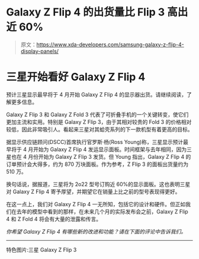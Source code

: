 # Galaxy Z Flip 4 的出货量比 Flip 3 高出近 60%

> 原文：<https://www.xda-developers.com/samsung-galaxy-z-flip-4-display-panels/>

# 三星开始看好 Galaxy Z Flip 4

预计三星显示最早将于 4 月开始 Galaxy Z Flip 4 的显示器出货。请继续阅读，了解更多信息。

Galaxy Z Flip 3 和 Galaxy Z Fold 3 代表了可折叠手机的一个关键转变，使它们更加主流和实用。特别是 Galaxy Z Flip 3，由于其相对较贵的 Fold 3 的价格相对较低，因此非常吸引人。看起来三星对其蛤壳系列的下一款机型有着更高的目标。

据显示供应链顾问(DSCC)首席执行官罗斯·杨(Ross Young)称，三星显示预计最早将于 4 月开始为 Galaxy Z Flip 4 发运显示面板。时间框架与去年相同，因为三星也在 4 月份开始为 Galaxy Z Flip 3 发货。但 Young 指出，Galaxy Z Flip 4 的订单预计会大得多，约为 870 万块面板。作为参考，Z Flip 3 的面板出货量约为 510 万。

换句话说，据报道，三星将为 2o22 型号订购近 60%的显示面板。这也表明三星对 Galaxy Z Flip 4 寄予厚望，并期望它在销量上比之前的型号表现得更好。

在这一点上，我们对 Galaxy Z Flip 4 一无所知，包括它的设计和硬件。但正如我们在去年的模型中看到的那样，在未来几个月的实际发布会之前，Galaxy Z Flip 4 和 Z Fold 4 将会有大量的泄露和传言。

*你希望 Galaxy Z Flip 4 有哪些新的改进和功能？请在下面的评论中告诉我们。*

* * *

特色图片:三星 Galaxy Z Flip 3